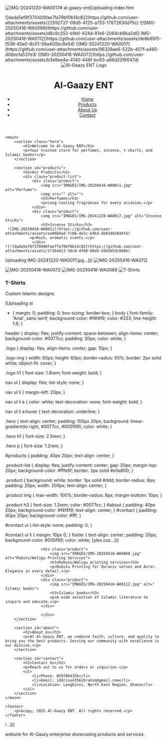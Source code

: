 ![IMG-20241220-WA0017](https://github.com/user-attachments/assets/d69de799-6200-4bb0-9cbf-82f77d681df9)# al-gaazy-ent[Uploading index.htm
<!DOCTYPE html>
<html lang="en">
<head![IMG-20250416-WA0011](https://github.com/user-attachments/assets/32b0085c-5058-4345-804e-d5eddb4c6895)
>
  ![dada5ef8f370400fae7fa79bf0b14c82](https://github.com/user-attachments/assets/22592727-09d5-4125-a753-17672630d75c)
![![IMG-20250416-WA0068](https://github.com/user-attachments/assets/d8c8c252-b1b0-424d-81e6-2064cb6ba2d5)
IMG-20250416-WA0112](https://github.com/user-attachments/assets/de8b65f5-f536-45e0-8c01-59a400bc6e54)
![IMG-20241220-WA0017](https://github.com/user-attachments/assets/96328ae6-522b-407f-a465-d06ecfa537e3)
  <meta charset="UTF-8">
  ![IMG-20250416-WA0072](https://github.com/user-attachments/assets/b3e8ee4a-4140-448f-bc63-a66d22f6647d)
  <meta name="viewport" content="width=device-width, initial-scale=1.0">
    <title>Al-Gaazy ENT</title>
    <link rel="stylesheet" href="styles.css">
</head>
<body>
    <header>
        <div class="logo">
            <img src="IMAGES/IMG-20250416-WA0072.jpg" alt="Al-Gaazy ENT Logo">
            <h1>Al-Gaazy ENT</h1>
        </div>
        <nav>
            <ul>
                <li><a href="#">Home</a></li>
                <li><a href="#products">Products</a></li>
                <li><a href="#about">About Us</a></li>
                <li><a href="#contact">Contact</a></li>
            </ul>
        </nav>
    </header>

    <main>
        <section class="hero">
            <h1>Welcome to Al-Gaazy ENT</h1>
            <p>Your trusted store for perfumes, incense, t-shirts, and Islamic books!</p>
        </section>

        <section id="products">
            <h2>Our Products</h2>
            <div class="product-list">
                <div class="product">
                    <img src="IMAGES/IMG-20250416-WA0011.jpg" alt="Perfume">
                    <img src="" alt="">
                    <h3>Perfumes</h3>
                    <p>Long-lasting fragrances for every occasion.</p>
                </div>
                <div class="product">
                    <img src="IMAGES/IMG-20241220-WA0017.jpg" alt="Incense Sticks">
                    <h3>Incense Sticks</h3>
     ![IMG-20250416-WA0011](https://github.com/user-attachments/assets/ea00b8ad-fc06-4e1c-b4bd-db03462044fd)
               <p>Rich, aromatic scents.</p>
                </div>
    ![![dada5ef8f370400fae7fa79bf0b14c82](https://github.com/user-attachments/assets/17364d13-3dc0-4f60-80e6-5d4365dc898b)
Uploading IMG-20241220-WA0017.jpg…]()
  ![IMG-20250416-WA0112](https://github.com/user-attachments/assets/e270284a-9075-4021-a642-82f7042cdc71)
          <div class="product">
     ![IMG-20250416-WA0072](https://github.com/user-attachments/assets/7df4eb28-6180-40cd-bda7-674d9d32dace)
    ![IMG-20250416-WA0068](https://github.com/user-attachments/assets/d8e707ce-0e18-4d8d-b98d-254758ef2106)
           <img src="IMAGES/dada5ef8f370400fae7fa79bf0b14c82.jpg" alt="T-Shirts">
                    <h3>T-Shirts</h3>
                    <p>Custom Islamic designs.</p>
                </div>[Uploading st
* {
    margin: 0;
    padding: 0;
    box-sizing: border-box;
}
body {
    font-family: 'Arial', sans-serif;
    background-color: #f4f4f9;
    color: #333;
    line-height: 1.6;
}


header {
    display: flex;
    justify-content: space-between;
    align-items: center;
    background-color: #0077cc;
    padding: 20px;
    color: white;
}

.logo {
    display: flex;
    align-items: center;
    gap: 10px;
}

.logo img {
    width: 60px;
    height: 60px;
    border-radius: 50%;
    border: 2px solid white;
    object-fit: cover;
}

.logo h1 {
    font-size: 1.8rem;
    font-weight: bold;
}

nav ul {
    display: flex;
    list-style: none;
}

nav ul li {
    margin-left: 20px;
}

nav ul li a {
    color: white;
    text-decoration: none;
    font-weight: bold;
}

nav ul li a:hover {
    text-decoration: underline;
}

.hero {
    text-align: center;
    padding: 100px 20px;
    background: linear-gradient(to right, #0077cc, #005f99);
    color: white;
}

.hero h1 {
    font-size: 2.5rem;
}

.hero p {
    font-size: 1.2rem;
}

#products {
    padding: 40px 20px;
    text-align: center;
}

.product-list {
    display: flex;
    justify-content: center;
    gap: 20px;
    margin-top: 20px;
    background-color: #fffe6f;
    border: 2px solid #e0a800;
}

.product {
    background: white;
    border: 1px solid #ddd;
    border-radius: 8px;
    padding: 20px;
    width: 200px;
    text-align: center;
}

.product img {
    max-width: 100%;
    border-radius: 8px;
    margin-bottom: 10px;
}

.product h3 {
    font-size: 1.2rem;
    color: #0077cc;
}
#about {
    padding: 40px 20px;
    background-color: #f4f4f9;
    text-align: center;
}
#contact {
    padding: 40px 20px;
    background-color: #fff;
}

#contact ul {
    list-style: none;
    padding: 0;
}

#contact ul li {
    margin: 10px 0;
}
footer {
    text-align: center;
    padding: 20px;
    background-color: #005f99;
    color: white;
}yles.css…]()

                    <div class="product">
                        <img src="IMAGES/IMG-20250416-WA0068.jpg" alt="Rubutu/Waligu Printing Services">
                        <h3>Rubutu/Waligu printing services</h3>
                        <p>Rubutu Printing for Quranic verses and Asrar. Elegance in every detail.</p>
                    </div>
                    <div class="product">
                        <img src="IMAGES/IMG-20250416-WA0112.jpg" alt=" Islamic books">
                        <h3>Islamic books</h3>
                        <p>A wide selection of Islamic literature to inspire and educate.</p>
                    </div>

                    </div>
        </section>

        <section id="about">
            <h2>About Us</h2>
            <p>At Al-Gaazy ENT, we combine faith, culture, and quality to bring you the best products. Serving our community with excellence is our mission.</p>
        </section>

        <section id="contact">
            <h2>Contact Us</h2>
            <p>Reach out to us for orders or inquiries.</p>
            <ul>
                <li>Phone: 0597064356</li>
                <li>Email: iddrisu4356ibrahim@gmail.com</li>
                <li>Location: Langbinsi, North East Region, Ghana</li>
            </ul>
        </section>
    </main>

    <footer>
        <p>&copy; 2025 Al-Gaazy ENT. All rights reserved.</p>
    </footer>
</body>
</html>l…]()

website for Al-Gaazy enterprise showcasing products and services.
